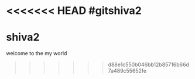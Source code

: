 <<<<<<< HEAD
#gitshiva2
=======
# shiva2
welcome to the my world
>>>>>>> d88e1c550b046bb12b85716b66d7a489c55652fe
